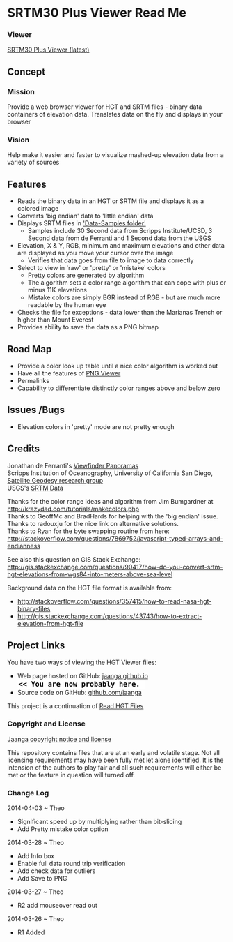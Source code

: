SRTM30 Plus Viewer Read Me
===

### Viewer

[SRTM30 Plus Viewer (latest)]( http://jaanga.github.io/terrain-srtm30-plus/srtm-viewer/latest/ )

## Concept

### Mission
Provide a web browser viewer for HGT and SRTM files - binary data containers of elevation data. 
Translates data on the fly and displays in your browser

### Vision
Help make it easier and faster to visualize mashed-up elevation data from a variety of sources


## Features
* Reads the binary data in an HGT or SRTM file and displays it as a colored image
* Converts 'big endian' data to 'little endian' data
* Displays SRTM files in ['Data-Samples folder']( https://github.com/jaanga/terrain-plus/tree/gh-pages/data-samples/ )
	* Samples include 30 Second data from Scripps Institute/UCSD, 3 Second data from de Ferranti and 1 Second data from the USGS
* Elevation, X & Y, RGB, minimum and maximum elevations and other data are displayed as you move your cursor over the image
	* Verifies that data goes from file to image to data correctly
* Select to view in 'raw' or 'pretty' or 'mistake' colors
	* Pretty colors are generated by algorithm
	* The algorithm sets a color range algorithm that can cope with plus or minus 11K elevations
	* Mistake colors are simply BGR instead of RGB - but are much more readable by the human eye
* Checks the file for exceptions - data lower than the Marianas Trench or higher than Mount Everest
* Provides ability to save the data as a PNG bitmap


## Road Map
* Provide a color look up table until a nice color algorithm is worked out
* Have all the features of [PNG Viewer]( http://jaanga.github.io/terrain-viewer/png-viewer/readme-reader.html )
* Permalinks
* Capability to differentiate distinctly color ranges above and below zero

## Issues /Bugs
* Elevation colors in 'pretty' mode are not pretty enough 


## Credits

Jonathan de Ferranti's [Viewfinder Panoramas]( http://www.viewfinderpanoramas.org/dem3.html )    
Scripps Institution of Oceanography, University of California San Diego, [Satellite Geodesy research group]( http://topex.ucsd.edu/WWW_html/mar_topo.html )  
USGS's [SRTM Data]( http://dds.cr.usgs.gov/srtm/ )  

Thanks for the color range ideas and algorithm from Jim Bumgardner at <http://krazydad.com/tutorials/makecolors.php>  
Thanks to GeoffMc and BradHards for helping with the 'big endian' issue.   
Thanks to radouxju for the nice link on alternative solutions.  
Thanks to Ryan for the byte swapping routine from here: <http://stackoverflow.com/questions/7869752/javascript-typed-arrays-and-endianness>  

See also this question on GIS Stack Exchange:  
<http://gis.stackexchange.com/questions/90417/how-do-you-convert-srtm-hgt-elevations-from-wgs84-into-meters-above-sea-level>

Background data on the HGT file format is available from:

* <http://stackoverflow.com/questions/357415/how-to-read-nasa-hgt-binary-files>  
* <http://gis.stackexchange.com/questions/43743/how-to-extract-elevation-from-hgt-file>


## Project Links

You have two ways of viewing the HGT Viewer files:

* Web page hosted on GitHub: [jaanga.github.io]( http://jaanga.github.io/terrain-srtm30-plus/srtm-viewer/ "view the files as apps." ) <input value="<< You are now probably here." size=28 style="font:bold 12pt monospace;border-width:0;" >  
* Source code on GitHub: [github.com/jaanga]( https://github.com/jaanga/terrain-srtm30-plus/tree/gh-pages/srtm-viewer/ "View the files as source code." ) <scan style=display:none ><< You are now probably here.</scan>

This project is a continuation of [Read HGT Files]( http://jaanga.github.io/terrain-plus/cookbook/read-hgt-files/readme-reader.html )


### Copyright and License

[Jaanga copyright notice and license]( https://github.com/jaanga/jaanga.github.io/blob/master/jaanga-copyright-and-mit-license.md )

This repository contains files that are  at an early and volatile stage. Not all licensing requirements may have been fully met let alone identified. It is the intension of the authors to play fair and all such requirements will either be met or the feature in question will turned off.


### Change Log


2014-04-03 ~ Theo

* Significant speed up by multiplying rather than bit-slicing
* Add Pretty mistake color option

2014-03-28 ~ Theo

* Add Info box
* Enable full data round trip verification
* Add check data for outliers
* Add Save to PNG


2014-03-27 ~ Theo

* R2 add mouseover read out

2014-03-26 ~ Theo

* R1 Added




